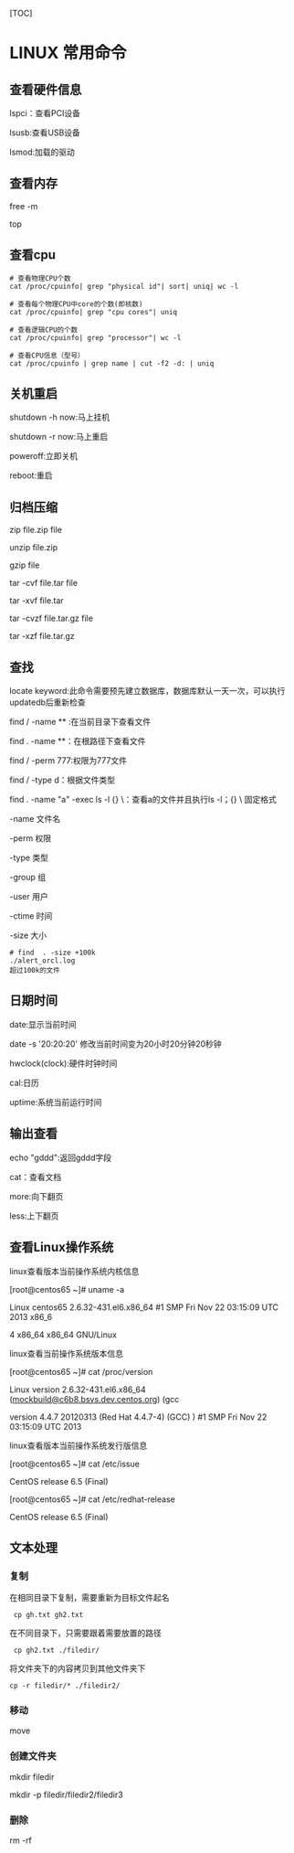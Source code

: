 

[TOC]

# LINUX 常用命令

## 查看硬件信息

lspci：查看PCI设备

lsusb:查看USB设备

lsmod:加载的驱动



## 查看内存

free -m

top



## 查看cpu

```
# 查看物理CPU个数
cat /proc/cpuinfo| grep "physical id"| sort| uniq| wc -l

# 查看每个物理CPU中core的个数(即核数)
cat /proc/cpuinfo| grep "cpu cores"| uniq

# 查看逻辑CPU的个数
cat /proc/cpuinfo| grep "processor"| wc -l

# 查看CPU信息（型号）
cat /proc/cpuinfo | grep name | cut -f2 -d: | uniq 
```



## 关机重启

shutdown -h now:马上挂机

shutdown -r now:马上重启

poweroff:立即关机

reboot:重启



## 归档压缩

zip file.zip file

unzip file.zip

gzip file

tar -cvf file.tar file

tar -xvf file.tar

tar -cvzf file.tar.gz file

tar -xzf file.tar.gz



## 查找

locate keyword:此命令需要预先建立数据库，数据库默认一天一次，可以执行updatedb后重新检查

find / -name ** :在当前目录下查看文件

find . -name **：在根路径下查看文件

find / -perm 777:权限为777文件

find / -type d：根据文件类型

find . -name "a" -exec ls -l {} \：查看a的文件并且执行ls -l；{} \ 固定格式

-name 文件名

-perm 权限

-type 类型

-group 组

-user 用户

-ctime  时间

-size 大小

```
# find  . -size +100k
./alert_orcl.log
超过100k的文件
```



## 日期时间

date:显示当前时间

date -s '20:20:20' 修改当前时间变为20小时20分钟20秒钟

hwclock(clock):硬件时钟时间

cal:日历

uptime:系统当前运行时间



## 输出查看

echo "gddd":返回gddd字段

cat：查看文档

more:向下翻页

less:上下翻页





## 查看Linux操作系统

linux查看版本当前操作系统内核信息

[root@centos65 ~]# uname -a

Linux centos65 2.6.32-431.el6.x86_64 #1 SMP Fri Nov 22 03:15:09 UTC 2013 x86_6

4 x86_64 x86_64 GNU/Linux

linux查看当前操作系统版本信息

[root@centos65 ~]# cat /proc/version

Linux version 2.6.32-431.el6.x86_64 (mockbuild@c6b8.bsys.dev.centos.org) (gcc 

version 4.4.7 20120313 (Red Hat 4.4.7-4) (GCC) ) #1 SMP Fri Nov 22 03:15:09 UTC 2013

linux查看版本当前操作系统发行版信息

[root@centos65 ~]# cat /etc/issue

CentOS release 6.5 (Final)

[root@centos65 ~]# cat /etc/redhat-release

CentOS release 6.5 (Final)



## 文本处理

### 复制

在相同目录下复制，需要重新为目标文件起名

```
 cp gh.txt gh2.txt
```

在不同目录下，只需要跟着需要放置的路径

```
 cp gh2.txt ./filedir/
```

将文件夹下的内容拷贝到其他文件夹下

```
cp -r filedir/* ./filedir2/
```

### 移动

move

### 创建文件夹

mkdir  filedir

mkdir -p filedir/filedir2/filedir3

### 删除

rm -rf



